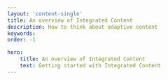 ```yaml
---
layout: 'content-single'
title: An overview of Integrated Content
description: How to think about adaptive content
keywords: 
order: -1

hero:
    title: An overview of Integrated Content
    text: Getting started with Integrated Content
---
```

